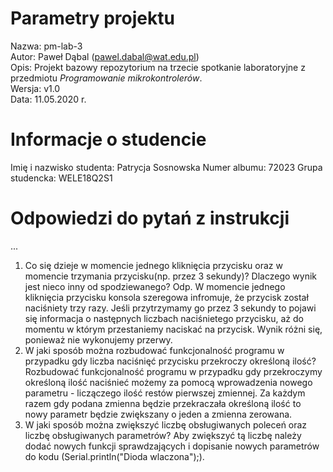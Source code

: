 # Parametry projektu

Nazwa: pm-lab-3  
Autor: Paweł Dąbal (pawel.dabal@wat.edu.pl)  
Opis: Projekt bazowy repozytorium na trzecie spotkanie laboratoryjne z przedmiotu _Programowanie mikrokontrolerów_.  
Wersja: v1.0  
Data: 11.05.2020 r.

# Informacje o studencie

Imię i nazwisko studenta: Patrycja Sosnowska 
Numer albumu: 72023 
Grupa studencka: WELE18Q2S1 

# Odpowiedzi do pytań z instrukcji
...
1. Co się dzieje w momencie jednego kliknięcia przycisku oraz w momencie trzymania przycisku(np. przez 3 sekundy)? Dlaczego wynik jest nieco inny od spodziewanego? 
Odp. W momencie jednego kliknięcia przycisku konsola szeregowa infromuje, że przycisk został naciśniety trzy razy. Jeśli przytrzymamy go przez 3 sekundy to pojawi się informacja o następnych liczbach naciśnietego przycisku, aż do momentu w którym przestaniemy naciskać na przycisk. Wynik różni się, ponieważ nie wykonujemy przerwy. 
2. W jaki sposób można rozbudować funkcjonalność programu w przypadku gdy liczba naciśnięć przycisku przekroczy określoną ilość? 
Rozbudować funkcjonalność programu w przypadku gdy przekroczymy określoną ilość naciśnieć możemy za pomocą wprowadzenia nowego parametru - liczączego ilość restów pierwszej zmiennej. Za każdym razem gdy podana zmienna będzie przekraczała określoną ilość to nowy parametr będzie zwiększany o jeden a zmienna zerowana.
3.  W jaki sposób można zwiększyć liczbę obsługiwanych poleceń oraz liczbę obsługiwanych parametrów? 
Aby zwiększyć tą liczbę należy dodać nowych funkcji sprawdzających i dopisanie nowych parametrów do kodu (Serial.println("Dioda wlaczona");).